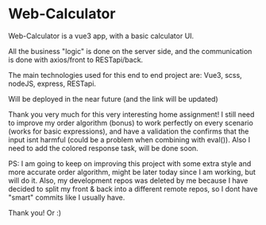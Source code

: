 <h1>Web-Calculator</h1>

<p>Web-Calculator is a vue3 app, with a basic calculator UI.</p>
<p>All the business "logic" is done on the server side, and the communication is done with axios/front to RESTapi/back.</p>
<p>The main technologies used for this end to end project are: Vue3, scss, nodeJS, express, RESTapi.</p>

<p>Will be deployed in the near future (and the link will be updated)</p>

<p>Thank you very much for this very interesting home assignment!
I still need to improve my order algorithm (bonus) to work perfectly on every scenario (works for basic expressions), and have a validation the confirms that the input 
isnt harmful (could be a problem when combining with eval()). Also I need to add the colored response task, will be done soon.

PS: I am going to keep on improving this project with some extra style and more accurate order algorithm, might be later today since I am working, but will do it.
Also, my development repos was deleted by me because I have decided to split my front & back into a different remote repos, so I dont have "smart" commits like I usually have.

Thank you!
Or :)
</p>
